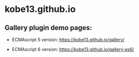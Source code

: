 # kobe13.github.io

## Gallery plugin demo pages:

- ECMAscript 5 version: https://kobe13.github.io/gallery/

- ECMAscript 6 version: https://kobe13.github.io/gallery-es6/
